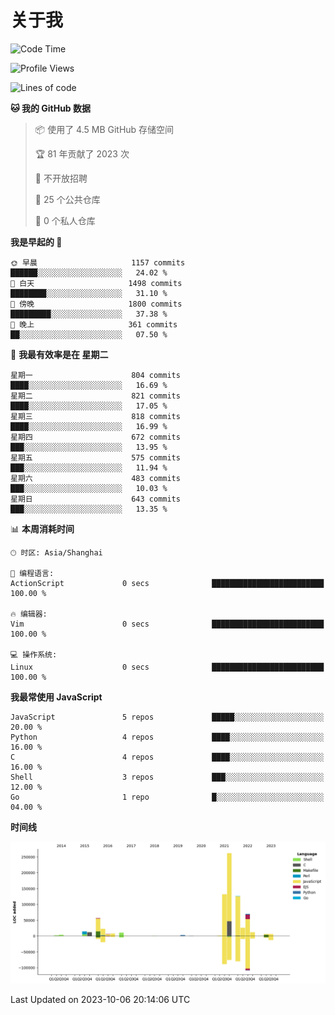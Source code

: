 # 关于我

<!--START_SECTION:waka-->
![Code Time](http://img.shields.io/badge/Code%20Time-809%20hrs%2059%20mins-blue)

![Profile Views](http://img.shields.io/badge/%E4%B8%AA%E4%BA%BA%E8%B5%84%E6%96%99%E8%A7%82%E7%9C%8B%E6%AC%A1%E6%95%B0-0-blue)

![Lines of code](https://img.shields.io/badge/%E4%BB%8E%E3%80%8CHello%20World%E3%80%8D%E8%B5%B7%E6%88%91%E5%B7%B2%E7%BB%8F%E5%86%99%E4%BA%86-777.3%20thousand%20%E8%A1%8C%E4%BB%A3%E7%A0%81-blue)

**🐱 我的 GitHub 数据** 

> 📦  使用了 4.5 MB GitHub 存储空间 
 > 
> 🏆 81 年贡献了 2023 次
 > 
> 🚫 不开放招聘
 > 
> 📜 25 个公共仓库 
 > 
> 🔑 0 个私人仓库 
 > 
**我是早起的 🐤** 

```text
🌞 早晨                     1157 commits        ██████░░░░░░░░░░░░░░░░░░░   24.02 % 
🌆 白天                     1498 commits        ████████░░░░░░░░░░░░░░░░░   31.10 % 
🌃 傍晚                     1800 commits        █████████░░░░░░░░░░░░░░░░   37.38 % 
🌙 晚上                     361 commits         ██░░░░░░░░░░░░░░░░░░░░░░░   07.50 % 
```
📅 **我最有效率是在 星期二** 

```text
星期一                      804 commits         ████░░░░░░░░░░░░░░░░░░░░░   16.69 % 
星期二                      821 commits         ████░░░░░░░░░░░░░░░░░░░░░   17.05 % 
星期三                      818 commits         ████░░░░░░░░░░░░░░░░░░░░░   16.99 % 
星期四                      672 commits         ███░░░░░░░░░░░░░░░░░░░░░░   13.95 % 
星期五                      575 commits         ███░░░░░░░░░░░░░░░░░░░░░░   11.94 % 
星期六                      483 commits         ███░░░░░░░░░░░░░░░░░░░░░░   10.03 % 
星期日                      643 commits         ███░░░░░░░░░░░░░░░░░░░░░░   13.35 % 
```


📊 **本周消耗时间** 

```text
🕑︎ 时区: Asia/Shanghai

💬 编程语言: 
ActionScript             0 secs              █████████████████████████   100.00 % 

🔥 编辑器: 
Vim                      0 secs              █████████████████████████   100.00 % 

💻 操作系统: 
Linux                    0 secs              █████████████████████████   100.00 % 
```

**我最常使用 JavaScript** 

```text
JavaScript               5 repos             █████░░░░░░░░░░░░░░░░░░░░   20.00 % 
Python                   4 repos             ████░░░░░░░░░░░░░░░░░░░░░   16.00 % 
C                        4 repos             ████░░░░░░░░░░░░░░░░░░░░░   16.00 % 
Shell                    3 repos             ███░░░░░░░░░░░░░░░░░░░░░░   12.00 % 
Go                       1 repo              █░░░░░░░░░░░░░░░░░░░░░░░░   04.00 % 
```



**时间线**

![Lines of Code chart](https://raw.githubusercontent.com/Arondight/Arondight/master/assets/bar_graph.png)


 Last Updated on 2023-10-06 20:14:06 UTC
<!--END_SECTION:waka-->
